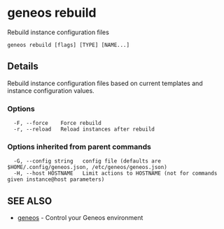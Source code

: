 # geneos rebuild

Rebuild instance configuration files

```text
geneos rebuild [flags] [TYPE] [NAME...]
```

## Details

Rebuild instance configuration files based on current templates and instance configuration values.

### Options

```text
  -F, --force    Force rebuild
  -r, --reload   Reload instances after rebuild
```

### Options inherited from parent commands

```text
  -G, --config string   config file (defaults are $HOME/.config/geneos.json, /etc/geneos/geneos.json)
  -H, --host HOSTNAME   Limit actions to HOSTNAME (not for commands given instance@host parameters)
```

## SEE ALSO

* [geneos](geneos.md)	 - Control your Geneos environment
